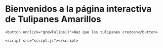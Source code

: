 <!DOCTYPE html>
<html lang="en">
<head>
    <meta charset="UTF-8">
    <meta name="viewport" content="width=device-width, initial-scale=1.0">
    <meta http-equiv="X-UA-Compatible" content="ie=edge">
    <title>Tulipanes Amarillos</title>
    <link rel="stylesheet" href="styles.css">
</head>
<body>
    <h1>Bienvenidos a la página interactiva de Tulipanes Amarillos</h1>
    <div class="garden">
        <div class="tulip" id="tulip1"></div>
        <div class="tulip" id="tulip2"></div>
        <div class="tulip" id="tulip3"></div>
    </div>

    <button onclick="growTulips()">Haz que los tulipanes crezcan</button>

    <script src="script.js"></script>
</body>
</html>
